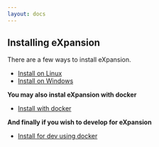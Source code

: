 ```yaml
---
layout: docs
---
```


## Installing eXpansion

There are a few ways to install eXpansion. 

* [Install on Linux](./install/linux.md)
* [Install on Windows](./install/windows.md)

**You may also instal eXpansion with docker**

* [Install with docker](./install/docker.md)

**And finally if you wish to develop for eXpansion**

* [Install for dev using docker](./install/dev_docker.md)
